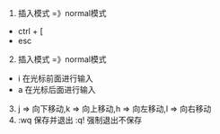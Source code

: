 1. 插入模式 =》normal模式
  * ctrl + [
  * esc
2. 插入模式 =》normal模式
  * i 在光标前面进行输入
  * a 在光标后面进行输入
3. j => 向下移动,k => 向上移动,h => 向左移动,l => 向右移动
4. :wq 保存并退出  :q! 强制退出不保存
